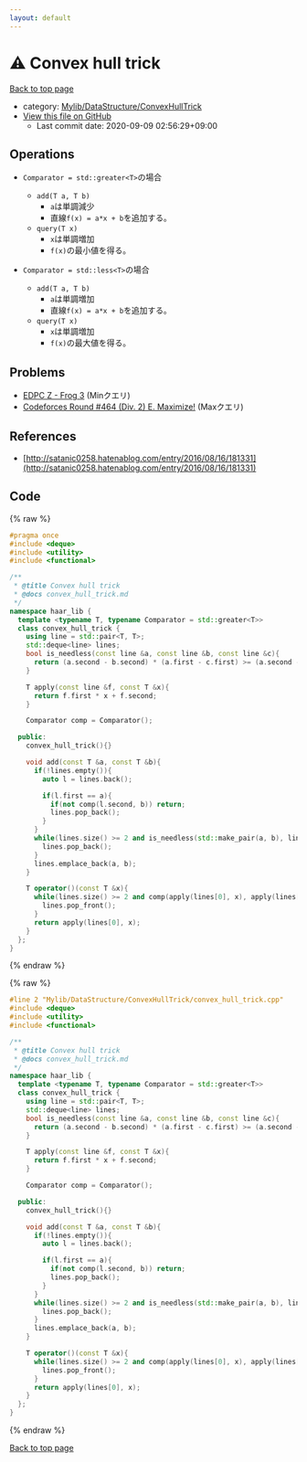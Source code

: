 ```yaml
---
layout: default
---
```


<!-- mathjax config similar to math.stackexchange -->
<script type="text/javascript" async
  src="https://cdnjs.cloudflare.com/ajax/libs/mathjax/2.7.5/MathJax.js?config=TeX-MML-AM_CHTML">
</script>
<script type="text/x-mathjax-config">
  MathJax.Hub.Config({
    TeX: { equationNumbers: { autoNumber: "AMS" }},
    tex2jax: {
      inlineMath: [ ['$','$'] ],
      processEscapes: true
    },
    "HTML-CSS": { matchFontHeight: false },
    displayAlign: "left",
    displayIndent: "2em"
  });
</script>

<script type="text/javascript" src="https://cdnjs.cloudflare.com/ajax/libs/jquery/3.4.1/jquery.min.js"></script>
<script src="https://cdn.jsdelivr.net/npm/jquery-balloon-js@1.1.2/jquery.balloon.min.js" integrity="sha256-ZEYs9VrgAeNuPvs15E39OsyOJaIkXEEt10fzxJ20+2I=" crossorigin="anonymous"></script>
<script type="text/javascript" src="../../../../assets/js/copy-button.js"></script>
<link rel="stylesheet" href="../../../../assets/css/copy-button.css" />


# :warning: Convex hull trick

<a href="../../../../index.html">Back to top page</a>

* category: <a href="../../../../index.html#0d6a910a839d6d45cd0c637d5901795e">Mylib/DataStructure/ConvexHullTrick</a>
* <a href="{{ site.github.repository_url }}/blob/master/Mylib/DataStructure/ConvexHullTrick/convex_hull_trick.cpp">View this file on GitHub</a>
    - Last commit date: 2020-09-09 02:56:29+09:00




## Operations

- `Comparator = std::greater<T>`の場合
	- `add(T a, T b)`
		- `a`は単調減少
		- 直線`f(x) = a*x + b`を追加する。
	- `query(T x)`
		- `x`は単調増加
		- `f(x)`の最小値を得る。

- `Comparator = std::less<T>`の場合
	- `add(T a, T b)`
		- `a`は単調増加
		- 直線`f(x) = a*x + b`を追加する。
	- `query(T x)`
		- `x`は単調増加
		- `f(x)`の最大値を得る。

## Problems

- [EDPC Z - Frog 3](https://atcoder.jp/contests/dp/tasks/dp_z) (Minクエリ)
- [Codeforces Round #464 (Div. 2) E. Maximize!](https://codeforces.com/contest/939/problem/E) (Maxクエリ)

## References

- [http://satanic0258.hatenablog.com/entry/2016/08/16/181331](http://satanic0258.hatenablog.com/entry/2016/08/16/181331)



## Code

<a id="unbundled"></a>
{% raw %}
```cpp
#pragma once
#include <deque>
#include <utility>
#include <functional>

/**
 * @title Convex hull trick
 * @docs convex_hull_trick.md
 */
namespace haar_lib {
  template <typename T, typename Comparator = std::greater<T>>
  class convex_hull_trick {
    using line = std::pair<T, T>;
    std::deque<line> lines;
    bool is_needless(const line &a, const line &b, const line &c){
      return (a.second - b.second) * (a.first - c.first) >= (a.second - c.second) * (a.first - b.first);
    }

    T apply(const line &f, const T &x){
      return f.first * x + f.second;
    }

    Comparator comp = Comparator();

  public:
    convex_hull_trick(){}

    void add(const T &a, const T &b){
      if(!lines.empty()){
        auto l = lines.back();

        if(l.first == a){
          if(not comp(l.second, b)) return;
          lines.pop_back();
        }
      }
      while(lines.size() >= 2 and is_needless(std::make_pair(a, b), lines.back(), *(lines.end() - 2))){
        lines.pop_back();
      }
      lines.emplace_back(a, b);
    }

    T operator()(const T &x){
      while(lines.size() >= 2 and comp(apply(lines[0], x), apply(lines[1], x))){
        lines.pop_front();
      }
      return apply(lines[0], x);
    }
  };
}

```
{% endraw %}

<a id="bundled"></a>
{% raw %}
```cpp
#line 2 "Mylib/DataStructure/ConvexHullTrick/convex_hull_trick.cpp"
#include <deque>
#include <utility>
#include <functional>

/**
 * @title Convex hull trick
 * @docs convex_hull_trick.md
 */
namespace haar_lib {
  template <typename T, typename Comparator = std::greater<T>>
  class convex_hull_trick {
    using line = std::pair<T, T>;
    std::deque<line> lines;
    bool is_needless(const line &a, const line &b, const line &c){
      return (a.second - b.second) * (a.first - c.first) >= (a.second - c.second) * (a.first - b.first);
    }

    T apply(const line &f, const T &x){
      return f.first * x + f.second;
    }

    Comparator comp = Comparator();

  public:
    convex_hull_trick(){}

    void add(const T &a, const T &b){
      if(!lines.empty()){
        auto l = lines.back();

        if(l.first == a){
          if(not comp(l.second, b)) return;
          lines.pop_back();
        }
      }
      while(lines.size() >= 2 and is_needless(std::make_pair(a, b), lines.back(), *(lines.end() - 2))){
        lines.pop_back();
      }
      lines.emplace_back(a, b);
    }

    T operator()(const T &x){
      while(lines.size() >= 2 and comp(apply(lines[0], x), apply(lines[1], x))){
        lines.pop_front();
      }
      return apply(lines[0], x);
    }
  };
}

```
{% endraw %}

<a href="../../../../index.html">Back to top page</a>

